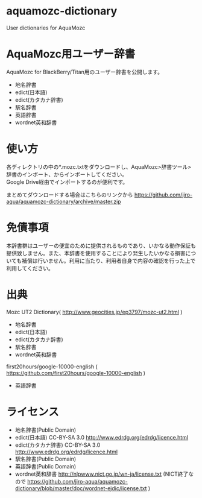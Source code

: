 # aquamozc-dictionary
User dictionaries for AquaMozc

# AquaMozc用ユーザー辞書
AquaMozc for BlackBerry/Titan用のユーザー辞書を公開します。

- 地名辞書
- edict(日本語)
- edict(カタカナ辞書)
- 駅名辞書
- 英語辞書
- wordnet英和辞書

# 使い方
各ディレクトリの中の*.mozc.txtをダウンロードし、AquaMozc>辞書ツール>辞書のインポート、からインポートしてください。  
Google Drive経由でインポートするのが便利です。  

まとめてダウンロードする場合はこちらのリンクから https://github.com/jiro-aqua/aquamozc-dictionary/archive/master.zip

# 免債事項
本辞書群はユーザーの便宜のために提供されるものであり、いかなる動作保証も提供致しません。また、本辞書を使用することにより発生したいかなる損害についても補償は行いません。利用に当たり、利用者自身で内容の確認を行った上で利用してください。

# 出典
Mozc UT2 Dictionary( http://www.geocities.jp/ep3797/mozc-ut2.html )
- 地名辞書
- edict(日本語)
- edict(カタカナ辞書)
- 駅名辞書
- wordnet英和辞書

first20hours/google-10000-english ( https://github.com/first20hours/google-10000-english )
- 英語辞書

# ライセンス

- 地名辞書(Public Domain)
- edict(日本語) CC-BY-SA 3.0 http://www.edrdg.org/edrdg/licence.html
- edict(カタカナ辞書) CC-BY-SA 3.0 http://www.edrdg.org/edrdg/licence.html
- 駅名辞書(Public Domain)
- 英語辞書(Public Domain)
- wordnet英和辞書 http://nlpwww.nict.go.jp/wn-ja/license.txt (NICT終了なので https://github.com/jiro-aqua/aquamozc-dictionary/blob/master/doc/wordnet-ejdic/license.txt )
